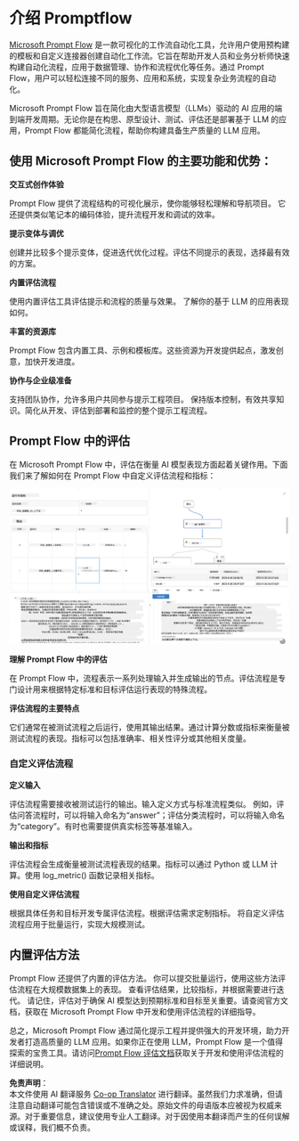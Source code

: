 <!--
CO_OP_TRANSLATOR_METADATA:
{
  "original_hash": "3cbe7629d254f1043193b7fe22524d55",
  "translation_date": "2025-07-16T22:36:27+00:00",
  "source_file": "md/01.Introduction/05/Promptflow.md",
  "language_code": "zh"
}
-->
# **介绍 Promptflow**

[Microsoft Prompt Flow](https://microsoft.github.io/promptflow/index.html?WT.mc_id=aiml-138114-kinfeylo) 是一款可视化的工作流自动化工具，允许用户使用预构建的模板和自定义连接器创建自动化工作流。它旨在帮助开发人员和业务分析师快速构建自动化流程，应用于数据管理、协作和流程优化等任务。通过 Prompt Flow，用户可以轻松连接不同的服务、应用和系统，实现复杂业务流程的自动化。

Microsoft Prompt Flow 旨在简化由大型语言模型（LLMs）驱动的 AI 应用的端到端开发周期。无论你是在构思、原型设计、测试、评估还是部署基于 LLM 的应用，Prompt Flow 都能简化流程，帮助你构建具备生产质量的 LLM 应用。

## 使用 Microsoft Prompt Flow 的主要功能和优势：

**交互式创作体验**

Prompt Flow 提供了流程结构的可视化展示，使你能够轻松理解和导航项目。
它还提供类似笔记本的编码体验，提升流程开发和调试的效率。

**提示变体与调优**

创建并比较多个提示变体，促进迭代优化过程。评估不同提示的表现，选择最有效的方案。

**内置评估流程**

使用内置评估工具评估提示和流程的质量与效果。
了解你的基于 LLM 的应用表现如何。

**丰富的资源库**

Prompt Flow 包含内置工具、示例和模板库。这些资源为开发提供起点，激发创意，加快开发进度。

**协作与企业级准备**

支持团队协作，允许多用户共同参与提示工程项目。
保持版本控制，有效共享知识。简化从开发、评估到部署和监控的整个提示工程流程。

## Prompt Flow 中的评估

在 Microsoft Prompt Flow 中，评估在衡量 AI 模型表现方面起着关键作用。下面我们来了解如何在 Prompt Flow 中自定义评估流程和指标：

![PFVizualise](../../../../../translated_images/pfvisualize.c1d9ca75baa2a2221667124fa82ba2307f74a34620b9c1eff2cfc1fa2972909b.zh.png)

**理解 Prompt Flow 中的评估**

在 Prompt Flow 中，流程表示一系列处理输入并生成输出的节点。评估流程是专门设计用来根据特定标准和目标评估运行表现的特殊流程。

**评估流程的主要特点**

它们通常在被测试流程之后运行，使用其输出结果。通过计算分数或指标来衡量被测试流程的表现。指标可以包括准确率、相关性评分或其他相关度量。

### 自定义评估流程

**定义输入**

评估流程需要接收被测试运行的输出。输入定义方式与标准流程类似。
例如，评估问答流程时，可以将输入命名为“answer”；评估分类流程时，可以将输入命名为“category”。有时也需要提供真实标签等基准输入。

**输出和指标**

评估流程会生成衡量被测试流程表现的结果。指标可以通过 Python 或 LLM 计算。使用 log_metric() 函数记录相关指标。

**使用自定义评估流程**

根据具体任务和目标开发专属评估流程。根据评估需求定制指标。
将自定义评估流程应用于批量运行，实现大规模测试。

## 内置评估方法

Prompt Flow 还提供了内置的评估方法。
你可以提交批量运行，使用这些方法评估流程在大规模数据集上的表现。
查看评估结果，比较指标，并根据需要进行迭代。
请记住，评估对于确保 AI 模型达到预期标准和目标至关重要。请查阅官方文档，获取在 Microsoft Prompt Flow 中开发和使用评估流程的详细指导。

总之，Microsoft Prompt Flow 通过简化提示工程并提供强大的开发环境，助力开发者打造高质量的 LLM 应用。如果你正在使用 LLM，Prompt Flow 是一个值得探索的宝贵工具。请访问[Prompt Flow 评估文档](https://learn.microsoft.com/azure/machine-learning/prompt-flow/how-to-develop-an-evaluation-flow?view=azureml-api-2?WT.mc_id=aiml-138114-kinfeylo)获取关于开发和使用评估流程的详细说明。

**免责声明**：  
本文件使用 AI 翻译服务 [Co-op Translator](https://github.com/Azure/co-op-translator) 进行翻译。虽然我们力求准确，但请注意自动翻译可能包含错误或不准确之处。原始文件的母语版本应被视为权威来源。对于重要信息，建议使用专业人工翻译。对于因使用本翻译而产生的任何误解或误释，我们概不负责。